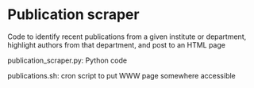 # Publication scraper
Code to identify recent publications from a given institute or department, 
highlight authors from that department, and post to an HTML page

publication_scraper.py: Python code

publications.sh: cron script to put WWW page somewhere accessible

